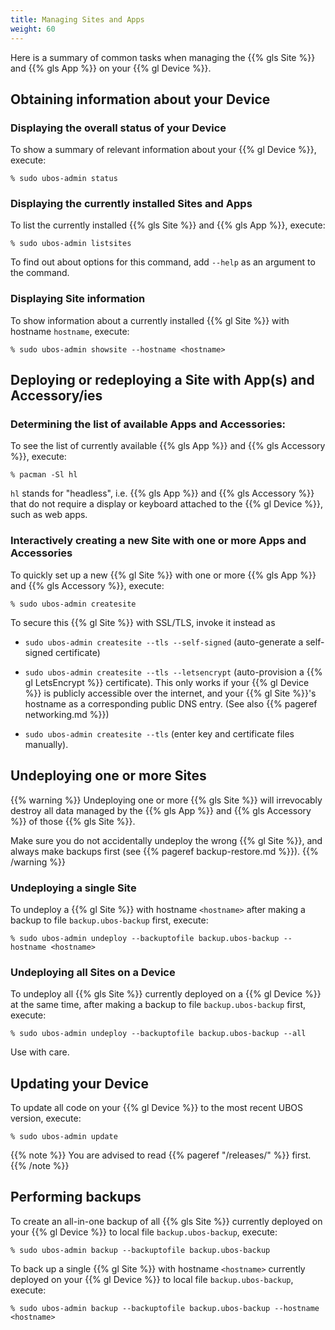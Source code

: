 ```yaml
---
title: Managing Sites and Apps
weight: 60
---
```


Here is a summary of common tasks when managing the {{% gls Site %}} and
{{% gls App %}} on your {{% gl Device %}}.

## Obtaining information about your Device

### Displaying the overall status of your Device

To show a summary of relevant information about your {{% gl Device %}},
execute:

```
% sudo ubos-admin status
```

### Displaying the currently installed Sites and Apps

To list the currently installed {{% gls Site %}} and {{% gls App %}}, execute:

```
% sudo ubos-admin listsites
```
To find out about options for this command, add ``--help`` as an argument to the command.

### Displaying Site information

To show information about a currently installed {{% gl Site %}} with hostname ``hostname``,
execute:

```
% sudo ubos-admin showsite --hostname <hostname>
```

## Deploying or redeploying a Site with App(s) and Accessory/ies

### Determining the list of available Apps and Accessories:

To see the list of currently available {{% gls App %}} and {{% gls Accessory %}}, execute:

```
% pacman -Sl hl
```

``hl`` stands for "headless", i.e. {{% gls App %}} and {{% gls Accessory %}} that do not
require a display or keyboard attached to the {{% gl Device %}}, such as web apps.

### Interactively creating a new Site with one or more Apps and Accessories

To quickly set up a new {{% gl Site %}} with one or more {{% gls App %}} and
{{% gls Accessory %}}, execute:

```
% sudo ubos-admin createsite
```

To secure this {{% gl Site %}} with SSL/TLS, invoke it instead as

* ``sudo ubos-admin createsite --tls --self-signed`` (auto-generate a
  self-signed certificate)

* ``sudo ubos-admin createsite --tls --letsencrypt`` (auto-provision a
  {{% gl LetsEncrypt %}} certificate). This only works if your {{% gl Device %}}
  is publicly accessible over the internet, and your {{% gl Site %}}'s hostname
  as a corresponding public DNS entry. (See also {{% pageref networking.md %}})

* ``sudo ubos-admin createsite --tls`` (enter key and certificate files
  manually).

## Undeploying one or more Sites

{{% warning %}}
Undeploying one or more {{% gls Site %}} will irrevocably destroy all
data managed by the {{% gls App %}} and {{% gls Accessory %}} of those
{{% gls Site %}}.

Make sure you do not accidentally undeploy the wrong {{% gl Site %}},
and always make backups first (see {{% pageref backup-restore.md %}}).
{{% /warning %}}

### Undeploying a single Site

To undeploy a {{% gl Site %}} with hostname ``<hostname>`` after making
a backup to file ``backup.ubos-backup`` first, execute:

```
% sudo ubos-admin undeploy --backuptofile backup.ubos-backup --hostname <hostname>
```

### Undeploying all Sites on a Device

To undeploy all {{% gls Site %}} currently deployed on a {{% gl Device %}} at
the same time, after making a backup to file ``backup.ubos-backup`` first, execute:

```
% sudo ubos-admin undeploy --backuptofile backup.ubos-backup --all
```

Use with care.

## Updating your Device

To update all code on your {{% gl Device %}} to the most recent UBOS version,
execute:

```
% sudo ubos-admin update
```

{{% note %}}
You are advised to read {{% pageref "/releases/" %}} first.
{{% /note %}}

## Performing backups

To create an all-in-one backup of all {{% gls Site %}} currently deployed
on your {{% gl Device %}} to local file ``backup.ubos-backup``, execute:

```
% sudo ubos-admin backup --backuptofile backup.ubos-backup
```

To back up a single {{% gl Site %}} with hostname ``<hostname>`` currently deployed
on your {{% gl Device %}} to local file ``backup.ubos-backup``, execute:

```
% sudo ubos-admin backup --backuptofile backup.ubos-backup --hostname <hostname>
```
